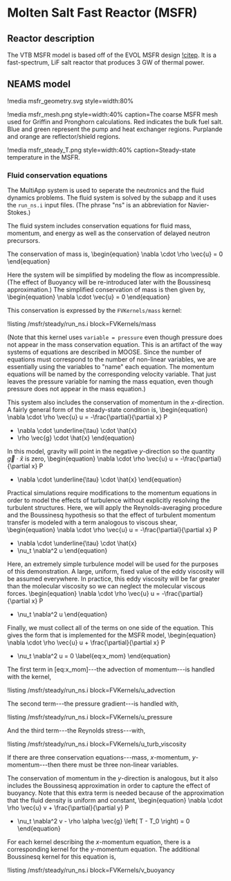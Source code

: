 # Molten Salt Fast Reactor (MSFR)

## Reactor description

The VTB MSFR model is based off of the EVOL MSFR design
[!citep](brovchenko2019). It is a fast-spectrum, LiF salt reactor that produces
3 GW of thermal power.

## NEAMS model

!media msfr_geometry.svg
       style=width:80%

!media msfr_mesh.png
       style=width:40%
       caption=The coarse MSFR mesh used for Griffin and Pronghorn calculations. Red indicates the bulk fuel salt. Blue and green represent the pump and heat exchanger regions. Purplande and orange are reflector/shield regions.

!media msfr_steady_T.png
       style=width:40%
       caption=Steady-state temperature in the MSFR.

### Fluid conservation equations

The MultiApp system is used to seperate the neutronics and the fluid dynamics
problems. The fluid system is solved by the subapp and it uses the `run_ns.i`
input files. (The phrase "ns" is an abbreviation for Navier-Stokes.)

The fluid system includes conservation equations for fluid mass, momentum, and
energy as well as the conservation of delayed neutron precursors.

The conservation of mass is,
\begin{equation}
  \nabla \cdot \rho \vec{u} = 0
\end{equation}

Here the system will be simplified by modeling the flow as incompressible.  (The
effect of Buoyancy will be re-introduced later with the Boussinesq
approximation.)  The simplified conservation of mass is then given by,
\begin{equation}
  \nabla \cdot \vec{u} = 0
\end{equation}

This conservation is expressed by the `FVKernels/mass` kernel:

!listing /msfr/steady/run_ns.i block=FVKernels/mass

(Note that this kernel uses `variable = pressure` even though pressure does not
appear in the mass conservation equation. This is an artifact of the way systems
of equations are described in MOOSE. Since the number of equations must
correspond to the number of non-linear variables, we are essentially using the
variables to "name" each equation. The momentum equations will be named by the
corresponding velocity variable. That just leaves the pressure variable for
naming the mass equation, even though pressure does not appear in the mass
equation.)

This system also includes the conservation of momentum in the $x$-direction. A
fairly general form of the steady-state condition is,
\begin{equation}
  \nabla \cdot \rho \vec{u} u = -\frac{\partial}{\partial x} P
  + \nabla \cdot \underline{\tau} \cdot \hat{x}
  + \rho \vec{g} \cdot \hat{x}
\end{equation}

In this model, gravity will point in the negative $y$-direction so the quantity
$\vec{g} \cdot \hat{x}$ is zero,
\begin{equation}
  \nabla \cdot \rho \vec{u} u = -\frac{\partial}{\partial x} P
  + \nabla \cdot \underline{\tau} \cdot \hat{x}
\end{equation}

Practical simulations require modifications to the momentum equations in order
to model the effects of turbulence without explicitly resolving the turbulent
structures. Here, we will apply the Reynolds-averaging procedure and the
Boussinesq hypothesis so that the effect of turbulent momentum transfer is
modeled with a term analogous to viscous shear,
\begin{equation}
  \nabla \cdot \rho \vec{u} u = -\frac{\partial}{\partial x} P
  + \nabla \cdot \underline{\tau} \cdot \hat{x}
  + \nu_t \nabla^2 u
\end{equation}

Here, an extremely simple turbulence model will be used for the purposes of this
demonstration. A large, uniform, fixed value of the eddy viscosity will be
assumed everywhere. In practice, this eddy viscosity will be far greater than
the molecular viscosity so we can neglect the molecular viscous forces.
\begin{equation}
  \nabla \cdot \rho \vec{u} u = -\frac{\partial}{\partial x} P
  + \nu_t \nabla^2 u
\end{equation}

Finally, we must collect all of the terms on one side of the equation. This
gives the form that is implemented for the MSFR model,
\begin{equation}
  \nabla \cdot \rho \vec{u} u + \frac{\partial}{\partial x} P
  - \nu_t \nabla^2 u = 0
  \label{eq:x_mom}
\end{equation}

The first term in [eq:x_mom]---the advection of momentum---is handled with the
kernel,

!listing /msfr/steady/run_ns.i block=FVKernels/u_advection

The second term---the pressure gradient---is handled with,

!listing /msfr/steady/run_ns.i block=FVKernels/u_pressure

And the third term---the Reynolds stress---with,

!listing /msfr/steady/run_ns.i block=FVKernels/u_turb_viscosity

If there are three conservation
equations---mass, $x$-momentum, $y$-momentum---then there must be three
non-linear variables.

The conservation of momentum in the $y$-direction is analogous, but it also
includes the Boussinesq approximation in order to capture the effect of
buoyancy. Note that this extra term is needed because of the approximation that
the fluid density is uniform and constant,
\begin{equation}
  \nabla \cdot \rho \vec{u} v + \frac{\partial}{\partial y} P
  - \nu_t \nabla^2 v - \rho \alpha \vec{g} \left( T - T_0 \right) = 0
\end{equation}

For each kernel describing the $x$-momentum equation, there is a corresponding
kernel for the $y$-momentum equation. The additional Boussinesq kernel for this
equation is,

!listing /msfr/steady/run_ns.i block=FVKernels/v_buoyancy
